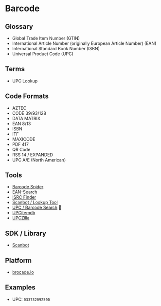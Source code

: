 # Barcode

## Glossary

- Global Trade Item Number (GTIN)
- International Article Number (originally European Article Number) (EAN)
- International Standard Book Number (ISBN)
- Universal Product Code (UPC)

## Terms

- UPC Lookup

## Code Formats

- AZTEC
- CODE 39/93/128
- DATA MATRIX
- EAN 8/13
- ISBN
- ITF
- MAXICODE
- PDF 417
- QR Code
- RSS 14 / EXPANDED
- UPC A/E (North American)

<!--
SKU
ASIN
NCM
JAN
-->

<!--
https://youtube.com/watch?v=WC179bmycnI
-->

## Tools

- [Barcode Spider](https://barcodespider.com)
- [EAN-Search](https://ean-search.org)
- [ISRC Finder](https://isrcfinder.com)
- [Scanbot / Lookup Tool](https://scanbot.io/lookup-tool)
- [UPC / Barcode Search](https://go-upc.com/barcode-lookup) 🌟
- [UPCitemdb](https://upcitemdb.com)
- [UPCZilla](https://upczilla.com)

<!--
https://pageloot.com/barcode-scanner
https://nanonets.com/barcode-scanner
https://products.aspose.app/barcode/recognize
https://onlinebarcodereader.com
https://online-barcode-reader.inliteresearch.com
https://products.groupdocs.app/scanner/scan-barcode
https://barcodescanr.com
https://cmbdn.cognex.com/free-barcode-scanner
https://demo.dynamsoft.com/barcode-reader
https://barcodescanneronline.com
https://the-qrcode-generator.com
https://scanapp.org

https://zxing-js.github.io/library
https://github.com/ericblade/quagga2

https://scandit.com/upc-lookup
https://barcodelookup.com
-->

## SDK / Library

- [Scanbot](https://scanbot.io)

<!--
https://github.com/jodal/biip (GS1)
https://github.com/ronanguilloux/IsoCodes (GS1)

https://github.com/lindell/JsBarcode
-->

## Platform

- [brocade.io](https://github.com/ferrisoxide/brocade.io)

<!--
https://github.com/frontendnetwork/vegancheck.me
-->

## Examples

- UPC: `033732092500`
